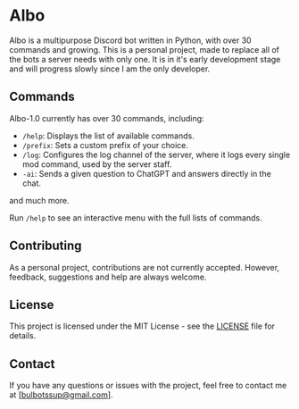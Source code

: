 # Albo

Albo is a multipurpose Discord bot written in Python, with over 30 commands and growing. This is a personal project, made to replace all of the bots a server needs with only one. It is in it's early development stage and will progress slowly since I am the only developer.

<!--## Getting Started

To get started with Albo-1.0, follow these steps:

1. Clone the repository to your local machine.
2. Install the required dependencies by running `pip install -r requirements.txt`.
3. Set up a Discord bot application and get the bot token.
4. Create a `.env` file in the root directory of the project and add the following line: `DISCORD_TOKEN=<your bot token>`
5. Run `python main.py` to start the bot.-->

## Commands

Albo-1.0 currently has over 30 commands, including:

- `/help`: Displays the list of available commands.
- `/prefix`: Sets a custom prefix of your choice.
- `/log`: Configures the log channel of the server, where it logs every single mod command, used by the server staff.
- `-ai`: Sends a given question to ChatGPT and answers directly in the chat.

and much more.

Run `/help` to see an interactive menu with the full lists of commands.

## Contributing

As a personal project, contributions are not currently accepted. However, feedback, suggestions and help are always welcome.

## License

This project is licensed under the MIT License - see the [LICENSE](LICENSE) file for details.

## Contact

If you have any questions or issues with the project, feel free to contact me at [bulbotssup@gmail.com].
